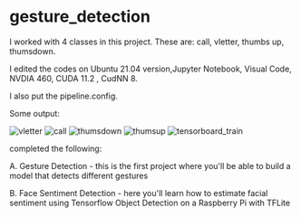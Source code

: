 # gesture_detection




I worked with 4 classes in this project. These are: call, vletter, thumbs up, thumsdown.

I edited the codes on Ubuntu 21.04 version,Jupyter Notebook, Visual Code, NVDIA 460, CUDA 11.2 , CudNN 8. 

I also put the pipeline.config.



Some output: 



![vletter](https://user-images.githubusercontent.com/70450368/125589426-70c1d2ba-3b70-47b8-8846-f9dfe8594acf.png)
![call](https://user-images.githubusercontent.com/70450368/125589407-8f2a94bc-5a69-4b3a-86d5-c02bd0e47f6e.png)
![thumsdown](https://user-images.githubusercontent.com/70450368/125589417-8bb738a1-294e-4687-9ef2-61336b402932.png)
![thumsup](https://user-images.githubusercontent.com/70450368/125589422-a1776717-a51a-4fd1-8a12-178d0d1ee7d0.png)
![tensorboard_train](https://user-images.githubusercontent.com/70450368/125589413-44a7586a-336d-4af2-84f5-1378bd9b7376.png)













completed the following:

A. Gesture Detection - this is the first project where you'll be able to build a model that detects different gestures

B. Face Sentiment Detection - here you'll learn how to estimate facial sentiment using Tensorflow Object Detection on a Raspberry Pi with TFLite 




